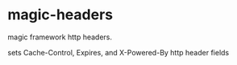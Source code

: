 # magic-headers

magic framework http headers.

sets Cache-Control, Expires, and X-Powered-By http header fields